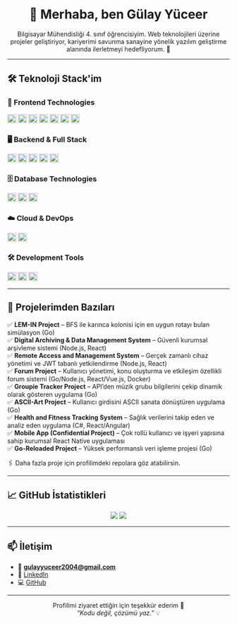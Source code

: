 <h1 align="center">👋 Merhaba, ben Gülay Yüceer</h1>

<p align="center">
Bilgisayar Mühendisliği 4. sınıf öğrencisiyim. Web teknolojileri üzerine projeler geliştiriyor, kariyerimi savunma sanayine yönelik yazılım geliştirme alanında ilerletmeyi hedefliyorum. 🚀
</p>

---

## 🛠️ Teknoloji Stack'im

### 🎨 Frontend Technologies
<p>
  <img src="https://cdn.jsdelivr.net/gh/devicons/devicon/icons/react/react-original.svg" width="20" />
  <img src="https://cdn.jsdelivr.net/gh/devicons/devicon/icons/nextjs/nextjs-original-wordmark.svg" width="20" />
  <img src="https://cdn.jsdelivr.net/gh/devicons/devicon/icons/javascript/javascript-original.svg" width="20" />
  <img src="https://cdn.jsdelivr.net/gh/devicons/devicon/icons/typescript/typescript-original.svg" width="20" />
  <img src="https://cdn.jsdelivr.net/gh/devicons/devicon/icons/html5/html5-original.svg" width="20" />
  <img src="https://cdn.jsdelivr.net/gh/devicons/devicon/icons/css3/css3-original.svg" width="20" />
  <img src="https://cdn.jsdelivr.net/gh/devicons/devicon/icons/tailwindcss/tailwindcss-plain.svg" width="20" />
</p>

### 🖥️ Backend & Full Stack
<p>
  <img src="https://cdn.jsdelivr.net/gh/devicons/devicon/icons/nodejs/nodejs-original.svg" width="20" />
  <img src="https://cdn.jsdelivr.net/gh/devicons/devicon/icons/express/express-original.svg" width="20" />
  <img src="https://cdn.jsdelivr.net/gh/devicons/devicon/icons/go/go-original.svg" width="20" />
  <img src="https://cdn.jsdelivr.net/gh/devicons/devicon/icons/python/python-original.svg" width="20" />
  <img src="https://cdn.jsdelivr.net/gh/devicons/devicon/icons/csharp/csharp-original.svg" width="20" />
</p>

### 🗄️ Database Technologies
<p>
  <img src="https://cdn.jsdelivr.net/gh/devicons/devicon/icons/postgresql/postgresql-original.svg" width="20" />
  <img src="https://cdn.jsdelivr.net/gh/devicons/devicon/icons/mongodb/mongodb-original.svg" width="20" />
  <img src="https://upload.wikimedia.org/wikipedia/commons/3/38/Supabase_logo.png" width="20" />
</p>

### ☁️ Cloud & DevOps
<p>
  <img src="https://cdn.jsdelivr.net/gh/devicons/devicon/icons/docker/docker-original.svg" width="20" />
  <img src="https://cdn.jsdelivr.net/gh/devicons/devicon/icons/github/github-original.svg" width="20" />
</p>

### 🛠️ Development Tools
<p>
  <img src="https://cdn.jsdelivr.net/gh/devicons/devicon/icons/git/git-original.svg" width="20" />
  <img src="https://cdn.jsdelivr.net/gh/devicons/devicon/icons/vscode/vscode-original.svg" width="20" />
  <img src="https://cdn.jsdelivr.net/gh/devicons/devicon/icons/linux/linux-original.svg" width="20" />
</p>

---

## 🚀 Projelerimden Bazıları

✅ **LEM-IN Project** – BFS ile karınca kolonisi için en uygun rotayı bulan simülasyon (Go)  
✅ **Digital Archiving & Data Management System** – Güvenli kurumsal arşivleme sistemi (Node.js, React)  
✅ **Remote Access and Management System** – Gerçek zamanlı cihaz yönetimi ve JWT tabanlı yetkilendirme (Node.js, React)  
✅ **Forum Project** – Kullanıcı yönetimi, konu oluşturma ve etkileşim özellikli forum sistemi (Go/Node.js, React/Vue.js, Docker)  
✅ **Groupie Tracker Project** – API’den müzik grubu bilgilerini çekip dinamik olarak gösteren uygulama (Go)  
✅ **ASCII-Art Project** – Kullanıcı girdisini ASCII sanata dönüştüren uygulama (Go)  
✅ **Health and Fitness Tracking System** – Sağlık verilerini takip eden ve analiz eden uygulama (C#, React/Angular)  
✅ **Mobile App (Confidential Project)** – Çok rollü kullanıcı ve işyeri yapısına sahip kurumsal React Native uygulaması  
✅ **Go-Reloaded Project** – Yüksek performanslı veri işleme projesi (Go)

🖇️ Daha fazla proje için profilimdeki repolara göz atabilirsin.

---

## 📈 GitHub İstatistikleri

<p align="center">
  <img src="https://github-readme-stats.vercel.app/api?username=gulayyy&show_icons=true&theme=transparent" />
  <img src="https://github-readme-streak-stats.herokuapp.com/?user=gulayyy&theme=transparent" />
</p>

---

## 📫 İletişim

- 📧 **gulayyuceer2004@gmail.com**
- 💼 [LinkedIn](https://www.linkedin.com/in/g%C3%BClay-y%C3%BCceer-189236253/)
- 💻 [GitHub](https://github.com/gulayyy)

---

<p align="center">
  Profilimi ziyaret ettiğin için teşekkür ederim 🙏<br>
  <i>“Kodu değil, çözümü yaz.”</i> 💡
</p>
